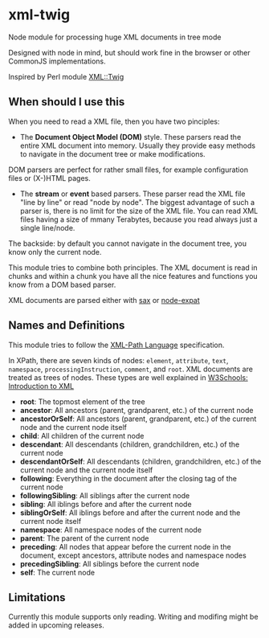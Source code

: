 # xml-twig
Node module for processing huge XML documents in tree mode

Designed with node in mind, but should work fine in the browser or other CommonJS implementations.

Inspired by Perl module [XML::Twig](https://metacpan.org/pod/XML::Twig)

## When should I use this 
When you need to read a XML file, then you have two pinciples:

* The **Document Object Model (DOM)** style. These parsers read the entire XML document into memory. Usually they provide easy methods to navigate in the document tree or make modifications. 

DOM parsers are perfect for rather small files, for example configuration files or (X-)HTML pages.

* The **stream** or **event** based parsers. These parser read the XML file "line by line" or read "node by node". The biggest advantage of such a parser is, there is no limit for the size of the XML file. You can read XML files having a size of mmany Terabytes, because you read always just a single line/node. 

The backside: by default you cannot navigate in the document tree, you know only the current node.


This module tries to combine both principles. The XML document is read in chunks and within a chunk you have all the nice features and functions you know from a DOM based parser.

XML documents are parsed either with [sax](https://www.npmjs.com/package/sax) or [node-expat](https://www.npmjs.com/package/node-expat)


## Names and Definitions

This module tries to follow the [XML-Path Language](https://www.w3.org/TR/xpath/) specification. 


In XPath, there are seven kinds of nodes: `element`, `attribute`, `text`, `namespace`, `processingInstruction`, `comment`, and `root`. XML documents are treated as trees of nodes. These types are well explained in [W3Schools: Introduction to XML](https://www.w3schools.com/xml/xml_whatis.asp)


* **root**: The topmost element of the tree
* **ancestor**: 	All ancestors (parent, grandparent, etc.) of the current node
* **ancestorOrSelf**: 	All ancestors (parent, grandparent, etc.) of the current node and the current node itself
* **child**: 	All children of the current node
* **descendant**: 	All descendants (children, grandchildren, etc.) of the current node
* **descendantOrSelf**: 	All descendants (children, grandchildren, etc.) of the current node and the current node itself
* **following**: 	Everything in the document after the closing tag of the current node
* **followingSibling**: 	All siblings after the current node
* **sibling**: 	All iblings before and after the current node
* **siblingOrSelf**: 	All iblings before and after the current node and the current node itself
* **namespace**: 	All namespace nodes of the current node
* **parent**: 	The parent of the current node
* **preceding**: 	All nodes that appear before the current node in the document, except ancestors, attribute nodes and namespace nodes
* **precedingSibling**: 	All siblings before the current node
* **self**: 	The current node

## Limitations

Currently this module supports only reading. Writing and modifing might be added in upcoming releases.